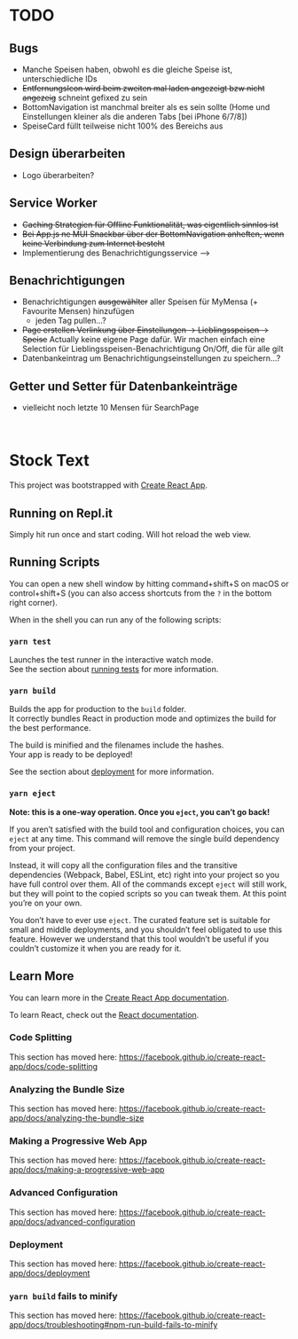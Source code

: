 # TODO

## Bugs

- Manche Speisen haben, obwohl es die gleiche Speise ist, unterschiedliche IDs
- ~~EntfernungsIcon wird beim zweiten mal laden angezeigt bzw nicht angezeig~~ schneint gefixed zu sein
- BottomNavigation ist manchmal breiter als es sein sollte (Home und Einstellungen kleiner als die anderen Tabs [bei iPhone 6/7/8])
- SpeiseCard füllt teilweise nicht 100% des Bereichs aus

## Design überarbeiten

- Logo überarbeiten? 

## Service Worker 

- ~~Caching Strategien für Offline Funktionalität, was eigentlich sinnlos ist~~
- ~~Bei App.js ne MUI Snackbar über der BottomNavigation anheften, wenn keine Verbindung zum Internet besteht~~
- Implementierung des Benachrichtigungsservice -->

## Benachrichtigungen

- Benachrichtigungen ~~ausgewählter~~ aller Speisen für MyMensa (+ Favourite Mensen) hinzufügen
  - jeden Tag pullen...? 
- ~~Page erstellen Verlinkung über Einstellungen -> Lieblingsspeisen -> Speise~~
  Actually keine eigene Page dafür. Wir machen einfach eine Selection für Lieblingsspeisen-Benachrichtigung On/Off, die für alle gilt
- Datenbankeintrag um Benachrichtigungseinstellungen zu speichern...?


## Getter und Setter für Datenbankeinträge

- vielleicht noch letzte 10 Mensen für SearchPage
  


<!-- The core Firebase JS SDK is always required and must be listed first -->
<script src="https://www.gstatic.com/firebasejs/8.3.1/firebase-app.js"></script>

<!-- TODO: Add SDKs for Firebase products that you want to use
     https://firebase.google.com/docs/web/setup#available-libraries -->
<script src="https://www.gstatic.com/firebasejs/8.3.1/firebase-analytics.js"></script>

<script>
  // Your web app's Firebase configuration
  // For Firebase JS SDK v7.20.0 and later, measurementId is optional
  var firebaseConfig = {
    apiKey: "AIzaSyAMplnJJrND-lej_kfNqxjl8P--Kzout4I",
    authDomain: "menza-d5177.firebaseapp.com",
    projectId: "menza-d5177",
    storageBucket: "menza-d5177.appspot.com",
    messagingSenderId: "239329027194",
    appId: "1:239329027194:web:45604edd3803e20e8fc7c3",
    measurementId: "G-4MG48GZT1L"
  };
  // Initialize Firebase
  firebase.initializeApp(firebaseConfig);
  firebase.analytics();
</script>






&nbsp;
&nbsp;
&nbsp;
&nbsp;
&nbsp;
&nbsp;


# Stock Text

This project was bootstrapped with [Create React App](https://github.com/facebook/create-react-app).

## Running on Repl.it

Simply hit run once and start coding. Will hot reload the web view. 

## Running Scripts

You can open a new shell window by hitting command+shift+S on macOS or control+shift+S (you can also access shortcuts from the `?` in the bottom right corner).

When in the shell you can run any of the following scripts:

### `yarn test`

Launches the test runner in the interactive watch mode.<br />
See the section about [running tests](https://facebook.github.io/create-react-app/docs/running-tests) for more information.

### `yarn build`

Builds the app for production to the `build` folder.<br />
It correctly bundles React in production mode and optimizes the build for the best performance.

The build is minified and the filenames include the hashes.<br />
Your app is ready to be deployed!

See the section about [deployment](https://facebook.github.io/create-react-app/docs/deployment) for more information.

### `yarn eject`

**Note: this is a one-way operation. Once you `eject`, you can’t go back!**

If you aren’t satisfied with the build tool and configuration choices, you can `eject` at any time. This command will remove the single build dependency from your project.

Instead, it will copy all the configuration files and the transitive dependencies (Webpack, Babel, ESLint, etc) right into your project so you have full control over them. All of the commands except `eject` will still work, but they will point to the copied scripts so you can tweak them. At this point you’re on your own.

You don’t have to ever use `eject`. The curated feature set is suitable for small and middle deployments, and you shouldn’t feel obligated to use this feature. However we understand that this tool wouldn’t be useful if you couldn’t customize it when you are ready for it.

## Learn More

You can learn more in the [Create React App documentation](https://facebook.github.io/create-react-app/docs/getting-started).

To learn React, check out the [React documentation](https://reactjs.org/).

### Code Splitting

This section has moved here: https://facebook.github.io/create-react-app/docs/code-splitting

### Analyzing the Bundle Size

This section has moved here: https://facebook.github.io/create-react-app/docs/analyzing-the-bundle-size

### Making a Progressive Web App

This section has moved here: https://facebook.github.io/create-react-app/docs/making-a-progressive-web-app

### Advanced Configuration

This section has moved here: https://facebook.github.io/create-react-app/docs/advanced-configuration

### Deployment

This section has moved here: https://facebook.github.io/create-react-app/docs/deployment

### `yarn build` fails to minify

This section has moved here: https://facebook.github.io/create-react-app/docs/troubleshooting#npm-run-build-fails-to-minify
